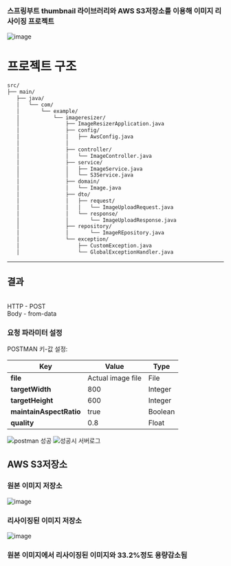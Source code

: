 <h3>스프링부트 thumbnail 라이브러리와 AWS S3저장소를 이용해 이미지 리사이징 프로젝트 </h3>



![image](https://github.com/user-attachments/assets/f59969dc-2099-4d2e-ad92-41bba071acb9)


# 프로젝트 구조

```bash
src/
├── main/
   ├── java/ 
   │   └── com/ 
   │       └── example/ 
   │           └── imageresizer/ 
   │               ├── ImageResizerApplication.java 
   │               ├── config/ 
   │               │   ├── AwsConfig.java 
   │               │   
   │               ├── controller/ 
   │               │   └── ImageController.java 
   │               ├── service/ 
   │               │   ├── ImageService.java 
   │               │   └── S3Service.java 
   │               ├── domain/ 
   │               │   └── Image.java 
   │               ├── dto/ 
   │               │   ├── request/ 
   │               │   │   └── ImageUploadRequest.java 
   │               │   └── response/ 
   │               │       └── ImageUploadResponse.java
   │               ├── repository/
   │               │       └── ImageREpository.java 
   │               └── exception/ 
   │                   ├── CustomException.java 
   │                   └── GlobalExceptionHandler.java 

```
<hr>
<h2>결과</h2>
<br>
HTTP - POST
<br>
Body - from-data
<br>

<h3>요청 파라미터 설정</h3>
POSTMAN 키-값 설정:

| Key                | Value                           | Type    |
|--------------------|---------------------------------|---------|
| **file**           | Actual image file               | File  |
| **targetWidth**     | 800                             | Integer |
| **targetHeight**    | 600                             | Integer |
| **maintainAspectRatio** | true                       | Boolean |
| **quality**        | 0.8                             | Float   |


![postman 성공](https://github.com/user-attachments/assets/a65b83a2-0c44-4c08-a19f-6074fa1d3142)
![성공시 서버로그](https://github.com/user-attachments/assets/a9724752-5385-4be5-86b5-0521071c010b)

<h2>AWS S3저장소</h2>
<h3>원본 이미지 저장소</h3>

![image](https://github.com/user-attachments/assets/4e4dae14-e504-465d-87b2-e53f41fe2f44)



<h3>리사이징된 이미지 저장소</h3>

![image](https://github.com/user-attachments/assets/8e5f555b-3110-41e9-a84d-13b5b753d27d)

<h3>원본 이미지에서 리사이징된 이미지와 33.2%정도 용량감소됨</h3>











